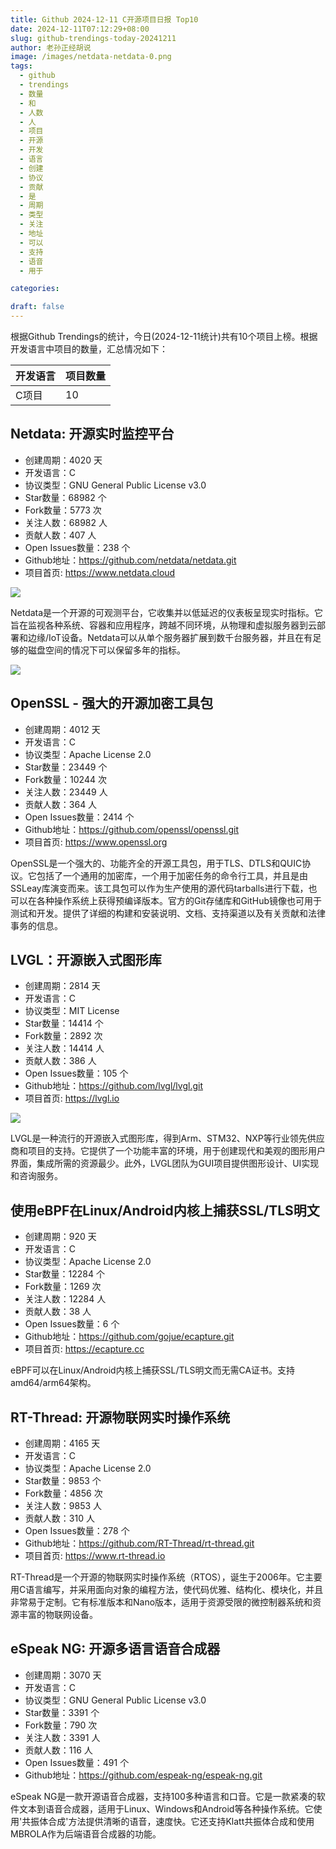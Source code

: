 ```yaml
---
title: Github 2024-12-11 C开源项目日报 Top10
date: 2024-12-11T07:12:29+08:00
slug: github-trendings-today-20241211
author: 老孙正经胡说
image: /images/netdata-netdata-0.png
tags:
  - github
  - trendings
  - 数量
  - 和
  - 人数
  - 人
  - 项目
  - 开源
  - 开发
  - 语言
  - 创建
  - 协议
  - 贡献
  - 是
  - 周期
  - 类型
  - 关注
  - 地址
  - 可以
  - 支持
  - 语音
  - 用于

categories:

draft: false
---
```



根据Github Trendings的统计，今日(2024-12-11统计)共有10个项目上榜。根据开发语言中项目的数量，汇总情况如下：

| 开发语言 | 项目数量 |
|  ----  | ----  |
| C项目 | 10 |

## Netdata: 开源实时监控平台

* 创建周期：4020 天
* 开发语言：C
* 协议类型：GNU General Public License v3.0
* Star数量：68982 个
* Fork数量：5773 次
* 关注人数：68982 人
* 贡献人数：407 人
* Open Issues数量：238 个
* Github地址：https://github.com/netdata/netdata.git
* 项目首页: https://www.netdata.cloud


![](/images/netdata-netdata-0.png)

Netdata是一个开源的可观测平台，它收集并以低延迟的仪表板呈现实时指标。它旨在监视各种系统、容器和应用程序，跨越不同环境，从物理和虚拟服务器到云部署和边缘/IoT设备。Netdata可以从单个服务器扩展到数千台服务器，并且在有足够的磁盘空间的情况下可以保留多年的指标。

![](/images/netdata-netdata-1.png)

## OpenSSL - 强大的开源加密工具包

* 创建周期：4012 天
* 开发语言：C
* 协议类型：Apache License 2.0
* Star数量：23449 个
* Fork数量：10244 次
* 关注人数：23449 人
* 贡献人数：364 人
* Open Issues数量：2414 个
* Github地址：https://github.com/openssl/openssl.git
* 项目首页: https://www.openssl.org


OpenSSL是一个强大的、功能齐全的开源工具包，用于TLS、DTLS和QUIC协议。它包括了一个通用的加密库，一个用于加密任务的命令行工具，并且是由SSLeay库演变而来。该工具包可以作为生产使用的源代码tarballs进行下载，也可以在各种操作系统上获得预编译版本。官方的Git存储库和GitHub镜像也可用于测试和开发。提供了详细的构建和安装说明、文档、支持渠道以及有关贡献和法律事务的信息。

## LVGL：开源嵌入式图形库

* 创建周期：2814 天
* 开发语言：C
* 协议类型：MIT License
* Star数量：14414 个
* Fork数量：2892 次
* 关注人数：14414 人
* 贡献人数：386 人
* Open Issues数量：105 个
* Github地址：https://github.com/lvgl/lvgl.git
* 项目首页: https://lvgl.io


![](/images/lvgl-lvgl-0.png)

LVGL是一种流行的开源嵌入式图形库，得到Arm、STM32、NXP等行业领先供应商和项目的支持。它提供了一个功能丰富的环境，用于创建现代和美观的图形用户界面，集成所需的资源最少。此外，LVGL团队为GUI项目提供图形设计、UI实现和咨询服务。

## 使用eBPF在Linux/Android内核上捕获SSL/TLS明文

* 创建周期：920 天
* 开发语言：C
* 协议类型：Apache License 2.0
* Star数量：12284 个
* Fork数量：1269 次
* 关注人数：12284 人
* 贡献人数：38 人
* Open Issues数量：6 个
* Github地址：https://github.com/gojue/ecapture.git
* 项目首页: https://ecapture.cc


eBPF可以在Linux/Android内核上捕获SSL/TLS明文而无需CA证书。支持amd64/arm64架构。

## RT-Thread: 开源物联网实时操作系统

* 创建周期：4165 天
* 开发语言：C
* 协议类型：Apache License 2.0
* Star数量：9853 个
* Fork数量：4856 次
* 关注人数：9853 人
* 贡献人数：310 人
* Open Issues数量：278 个
* Github地址：https://github.com/RT-Thread/rt-thread.git
* 项目首页: https://www.rt-thread.io


RT-Thread是一个开源的物联网实时操作系统（RTOS），诞生于2006年。它主要用C语言编写，并采用面向对象的编程方法，使代码优雅、结构化、模块化，并且非常易于定制。它有标准版本和Nano版本，适用于资源受限的微控制器系统和资源丰富的物联网设备。

## eSpeak NG: 开源多语言语音合成器

* 创建周期：3070 天
* 开发语言：C
* 协议类型：GNU General Public License v3.0
* Star数量：3391 个
* Fork数量：790 次
* 关注人数：3391 人
* 贡献人数：116 人
* Open Issues数量：491 个
* Github地址：https://github.com/espeak-ng/espeak-ng.git


eSpeak NG是一款开源语音合成器，支持100多种语言和口音。它是一款紧凑的软件文本到语音合成器，适用于Linux、Windows和Android等各种操作系统。它使用'共振体合成'方法提供清晰的语音，速度快。它还支持Klatt共振体合成和使用MBROLA作为后端语音合成器的功能。


